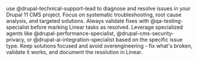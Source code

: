 use @drupal-technical-support-lead to diagnose and resolve issues in your Drupal 11 CMS project. Focus on systematic troubleshooting, root cause analysis, and targeted solutions. Always validate fixes with @qa-testing-specialist before marking Linear tasks as resolved. Leverage specialized agents like @drupal-performance-specialist, @drupal-cms-security-privacy, or @drupal-ai-integration-specialist based on the specific issue type. Keep solutions focused and avoid overengineering - fix what's broken, validate it works, and document the resolution in Linear.
